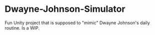 # Dwayne-Johnson-Simulator
Fun Unity project that is supposed to "mimic" Dwayne Johnson's daily routine. Is a WIP.
